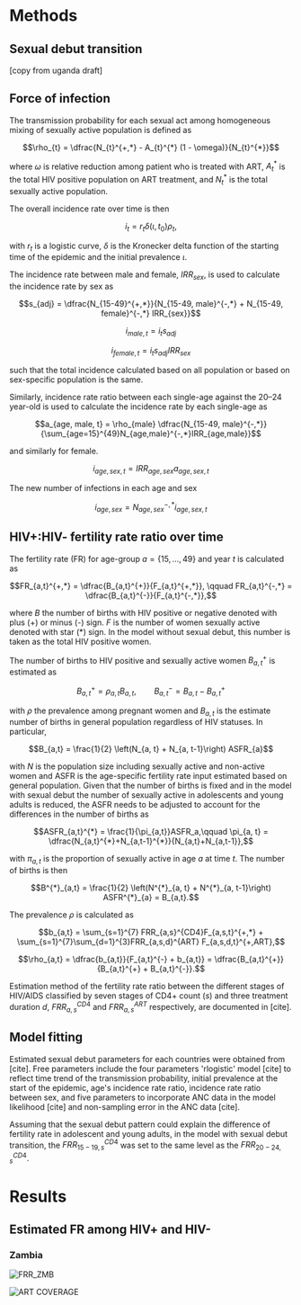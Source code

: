 # Methods

## Sexual debut transition

[copy from uganda draft]

## Force of infection

The transmission probability for each sexual act among homogeneous mixing of
sexually active population is defined as

$$\rho_{t} = \dfrac{N_{t}^{+,*} - A_{t}^{*} (1 - \omega)}{N_{t}^{*}}$$

where $\omega$ is relative reduction among patient who is treated with ART,
$A_{t}^{*}$ is the total HIV positive population on ART treatment, and $N_{t}^{*}$
is the total sexually active population.  

The overall incidence rate over time is then 

$$i_t = r_{t} \delta(\iota, t_0) \rho_t,$$

with $r_{t}$ is a logistic curve, $\delta$ is the Kronecker delta
function of the starting time of the epidemic and the initial prevalence $\iota$.

The incidence rate between male and female, $IRR_{sex}$, is used to calculate
the incidence rate by sex as

$$s_{adj} = \dfrac{N_{15-49}^{+,*}}{N_{15-49, male}^{-,*} +
N_{15-49, female}^{-,*} IRR_{sex}}$$

$$i_{male, t} = i_t s_{adj}$$ 

$$i_{female, t} = i_t s_{adj} IRR_{sex}$$ 

such that the total incidence calculated based on all population or based on
sex-specific population is the same.

Similarly, incidence rate ratio between each single-age against the 20–24
year-old is used to calculate the incidence rate by each single-age as

$$a_{age, male, t} = \rho_{male} \dfrac{N_{15-49, male}^{-,*}}{\sum_{age=15}^{49}N_{age,male}^{-,*}IRR_{age,male}}$$

and similarly for female.  

$$i_{age, sex, t} = IRR_{age, sex} a_{age, sex, t}$$ 

The new number of infections in each age and sex 

$$i_{age, sex} = N_{age, sex}^{-,*} i_{age, sex, t}$$

## HIV+:HIV- fertility rate ratio over time

The fertility rate (FR) for age-group $a = \{15,...,49\}$ and year $t$ is calculated as

$$FR_{a,t}^{+,*} = \dfrac{B_{a,t}^{+}}{F_{a,t}^{+,*}}, \qquad
FR_{a,t}^{-,*} = \dfrac{B_{a,t}^{-}}{F_{a,t}^{-,*}},$$

where $B$ the number of births with HIV positive or negative denoted with plus
(+) or minus (-) sign. $F$ is the number of women sexually active denoted with
star (*) sign. In the model without sexual debut, this number is taken as the
total HIV positive women.

The number of births to HIV positive and sexually active women $B_{a, t}^{+}$ is
estimated as

$$B_{a,t}^{+} = \rho_{a, t}B_{a,t}, \qquad B_{a,t}^{-} = B_{a,t} - B_{a, t}^{+}$$

with $\rho$ the prevalence among pregnant women and $B_{a,t}$ is the estimate
number of births in general population regardless of HIV statuses. In
particular, 

$$B_{a,t} = \frac{1}{2} \left(N_{a, t} + N_{a, t-1}\right) ASFR_{a}$$

with $N$ is the population size including sexually active and non-active women
and ASFR is the age-specific fertility rate input estimated based on general
population. Given that the number of births is fixed and in the model with
sexual debut the number of sexually active in adolescents and young adults is
reduced, the ASFR needs to be adjusted to account for the differences in the
number of births as 

$$ASFR_{a,t}^{*} = \frac{1}{\pi_{a,t}}ASFR_a,\qquad
\pi_{a, t} = \dfrac{N_{a,t}^{*}+N_{a,t-1}^{*}}{N_{a,t}+N_{a,t-1}},$$ 

with $\pi_{a,t}$ is the proportion of sexually active in age $a$ at time $t$.
The number of births is then 

$$B^{*}_{a,t} = \frac{1}{2} \left(N^{*}_{a, t} + N^{*}_{a, t-1}\right) ASFR^{*}_{a}
= B_{a,t}.$$

The prevalence $\rho$ is calculated as

$$b_{a,t} = \sum_{s=1}^{7} FRR_{a,s}^{CD4}F_{a,s,t}^{+,*} +
\sum_{s=1}^{7}\sum_{d=1}^{3}FRR_{a,s,d}^{ART} F_{a,s,d,t}^{+,ART},$$

$$\rho_{a,t} = \dfrac{b_{a,t}}{F_{a,t}^{-} + b_{a,t}} =
\dfrac{B_{a,t}^{+}}{B_{a,t}^{+} + B_{a,t}^{-}}.$$

Estimation method of the fertility rate ratio between the different stages of
HIV/AIDS classified by seven stages of CD4+ count ($s$) and three treatment
duration $d$, $FRR_{a,s}^{CD4}$ and $FRR_{a,s}^{ART}$ respectively,
are documented in [cite]. 

## Model fitting

Estimated sexual debut parameters for each countries were obtained from [cite].
Free parameters include the four parameters 'rlogistic' model [cite] to reflect
time trend of the transmission probability, initial prevalence at the start of the
epidemic, age's incidence rate ratio, incidence rate ratio between sex, and five
parameters to incorporate ANC data in the model likelihood [cite] and
non-sampling error in the ANC data [cite].

Assuming that the sexual debut pattern could explain the difference of fertility
rate in adolescent and young adults, in the model with sexual debut transition,
the $FRR_{15-19,s}^{CD4}$ was set to the same level as the
$FRR_{20-24,s}^{CD4}$.

# Results

## Estimated FR among HIV+ and HIV- 
### Zambia

![FRR_ZMB](../fig/FRR_ZMB.png)

![ART COVERAGE](../fig/ART_COV_ZMB.png)